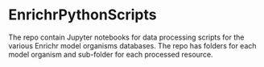 # EnrichrPythonScripts
The repo contain Jupyter notebooks for data processing scripts for the various Enrichr model organisms databases. The repo has folders for each model organism and sub-folder for each processed resource.

